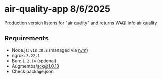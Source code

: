 # air-quality-app 8/6/2025

Production version listens for "air quality" and returns WAQI.info air quality

## Requirements

- Node.js: `v18.20.8` (managed via [nvm](https://github.com/nvm-sh/nvm))
- ngrok: `3.22.1`
- Bun: `1.2.14` (optional)
- Augmentos/sdk@1.0.13
- Check package.json
